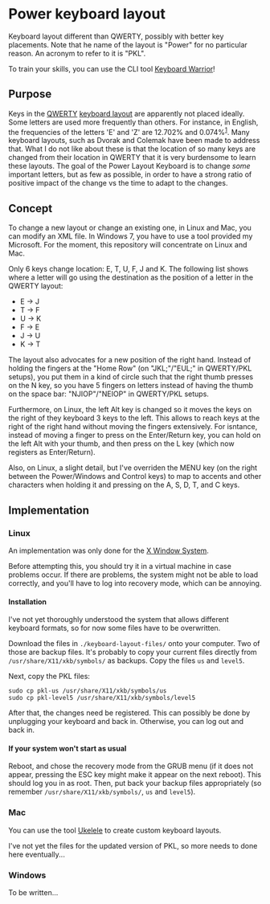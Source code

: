 # Power keyboard layout

Keyboard layout different than QWERTY, possibly with better key placements. Note
that he name of the layout is "Power" for no particular reason. An acronym to
refer to it is "PKL".

To train your skills, you can use the CLI tool [Keyboard
Warrior](https://github.com/pat-laugh/keyboard-warrior)!

## Purpose

Keys in the [QWERTY](https://en.wikipedia.org/wiki/QWERTY) [keyboard layout](https://en.wikipedia.org/wiki/Keyboard_layout)
are apparently not placed ideally. Some letters are used more frequently than others. For instance,
in English, the frequencies of the letters 'E' and 'Z' are 12.702% and 0.074%<sup>[1]</sup>.
Many keyboard layouts, such as Dvorak and Colemak have been made to address that. What I do
not like about these is that the location of so many keys are changed from their location
in QWERTY that it is very burdensome to learn these layouts. The goal of the Power Layout Keyboard
is to change *some* important letters, but as few as possible, in order to have a strong ratio
of positive impact of the change vs the time to adapt to the changes.

[1]: https://en.wikipedia.org/wiki/Letter_frequency

## Concept

To change a new layout or change an existing one, in Linux and Mac, you can modify an XML file.
In Windows 7, you have to use a tool provided my Microsoft. For the moment, this repository
will concentrate on Linux and Mac.

Only 6 keys change location: E, T, U, F, J and K. The following list shows where a letter
will go using the destination as the position of a letter in the QWERTY layout:

- E &rarr; J
- T &rarr; F
- U &rarr; K
- F &rarr; E
- J &rarr; U
- K &rarr; T

The layout also advocates for a new position of the right hand. Instead of
holding the fingers at the "Home Row" (on "JKL;"/"EUL;" in QWERTY/PKL setups),
you put them in a kind of circle such that the right thumb presses on the N key,
so you have 5 fingers on letters instead of having the thumb on the space bar:
"NJIOP"/"NEIOP" in QWERTY/PKL setups.

Furthermore, on Linux, the left Alt key is changed so it moves the keys on the
right of they keyboard 3 keys to the left. This allows to reach keys at the
right of the right hand without moving the fingers extensively. For isntance,
instead of moving a finger to press on the Enter/Return key, you can hold on
the left Alt with your thumb, and then press on the L key (which now registers
as Enter/Return).

Also, on Linux, a slight detail, but I've overriden the MENU key (on the right
between the Power/Windows and Control keys) to map to accents and other
characters when holding it and pressing on the A, S, D, T, and C keys.

## Implementation

### Linux

An implementation was only done for the [X Window
System](https://en.wikipedia.org/wiki/X.Org_Server).

Before attempting this, you should try it in a virtual machine in case problems
occur. If there are problems, the system might not be able to load correctly,
and you'll have to log into recovery mode, which can be
annoying.

#### Installation

I've not yet thoroughly understood the system that allows different keyboard
formats, so for now some files have to be overwritten.

Download the files in `./keyboard-layout-files/` onto your computer. Two of
those are backup files. It's probably to copy your current files directly from
`/usr/share/X11/xkb/symbols/` as backups. Copy the files `us` and `level5`.

Next, copy the PKL files:
```
sudo cp pkl-us /usr/share/X11/xkb/symbols/us
sudo cp pkl-level5 /usr/share/X11/xkb/symbols/level5
```

After that, the changes need be registered. This can possibly be done by
unplugging your keyboard and back in. Otherwise, you can log out and back in.

#### If your system won't start as usual

Reboot, and chose the recovery mode from the GRUB menu (if it does not
appear, pressing the ESC key might make it appear on the next reboot). This
should log you in as root. Then, put back your backup files appropriately (so
remember `/usr/share/X11/xkb/symbols/`, `us` and `level5`).

### Mac

You can use the tool [Ukelele](https://software.sil.org/ukelele/) to create
custom keyboard layouts.

I've not yet the files for the updated version of PKL, so more needs to done
here eventually...

### Windows

To be written...
